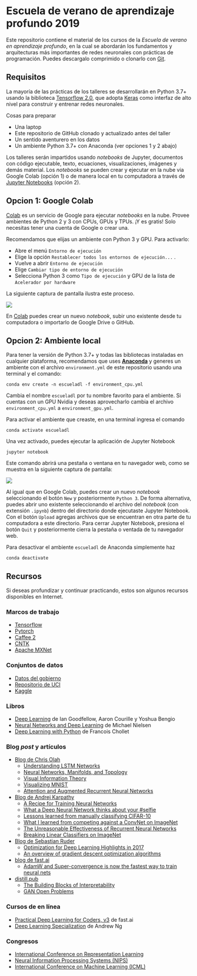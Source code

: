 # Escuela de verano de aprendizaje profundo 2019
Este repositorio contiene el material de los cursos de la *Escuela de verano en aprendizaje profundo*, en la cual se abordarán los fundamentos y arquitecturas más importantes de redes neuronales con prácticas de programación. Puedes descargalo comprimido o clonarlo con [Git](https://git-scm.com/).

## Requisitos
La mayoría de las prácticas de los talleres se desarrollarán en Python 3.7+ usando la biblioteca [Tensorflow 2.0](https://www.tensorflow.org/), que adopta [Keras](https://www.tensorflow.org/versions/r2.0/api_docs/python/tf/keras) como interfaz de alto nivel para construir y entrenar redes neuronales.

Cosas para preparar
* Una laptop 
* Este repositorio de GitHub clonado y actualizado antes del taller
* Un sentido aventurero en los datos
* Un ambiente Python 3.7+ con Anaconda (ver opciones 1 y 2 abajo)

Los talleres serán impartidos usando *notebooks* de Jupyter, documentos con código ejecutable, texto, ecuaciones, visualizaciones, imágenes y demás material. Los *notebooks* se pueden crear y ejecutar en la nube via Google Colab (opción 1) o de manera local en tu computadora a través de [Jupyter Notebooks](https://jupyter.org/) (opción 2).

## Opcion 1: Google Colab
[Colab](https://colab.research.google.com) es un servicio de Google para ejecutar *notebooks* en la nube. Provee ambientes de Python 2 y 3 con CPUs, GPUs y TPUs. ¡Y es gratis! Solo necesitas tener una cuenta de Google o crear una.

Recomendamos que elijas un ambiente con Python 3 y GPU. Para activarlo:
* Abre el menú `Entorno de ejecución`
* Elige la opción `Restablecer todos los entornos de ejecución...` . 
* Vuelve a abrir `Entorno de ejecución`
* Elige `Cambiar tipo de entorno de ejecución` 
* Selecciona Python 3 como `Tipo de ejecución` y GPU de la lista de `Acelerador por hardware`

La siguiente captura de pantalla ilustra este proceso. 

![](media/escoge_acelerador.png)

En [Colab](https://colab.research.google.com) puedes crear un nuevo *notebook*, subir uno existente desde tu computadora o importarlo de Google Drive o GitHub. 

## Opcion 2: Ambiente local
Para tener la versión de Python 3.7+ y todas las bibliotecas instaladas en cualquier plataforma, recomendamos que uses [**Anaconda**](https://www.anaconda.com/) y generes un ambiente con el archivo `environment.yml` de este repositorio usando una terminal y el comando:

```
conda env create -n escueladl -f environment_cpu.yml
```

Cambia el nombre `escueladl` por tu nombre favorito para el ambiente. Si cuentas con un GPU Nvidia y deseas aprovecharlo cambia el archivo `environment_cpu.yml` a `environment_gpu.yml`.

Para activar el ambiente que creaste, en una terminal ingresa el comando 

```
conda activate escueladl 
```

Una vez activado, puedes ejecutar la aplicación de Jupyter Notebook

```
jupyter notebook
```

Este comando abrirá una pestaña o ventana en tu navegador web, como se muestra en la siguiente captura de pantalla:

![](media/jupyter_notebook.png)

Al igual que en Google Colab, puedes crear un nuevo *notebook* seleccionando el botón `New` y posteriormente `Python 3`. De forma alternativa, puedes abrir uno existente seleccionando el archivo del *notebook* (con extensión `.ipynb`) dentro del directorio donde ejecutaste Jupyter Notebook. Con el botón `Upload` agregas archivos que se encuentran en otra parte de tu computadora a este directorio. Para cerrar Jupyter Notebook, presiona el botón `Quit` y posteriormente cierra la pestaña o ventada de tu navegador web. 
 
Para desactivar el ambiente `escueladl` de Anaconda simplemente haz

```
conda deactivate 
```

## Recursos
Si deseas profundizar y continuar practicando, estos son algunos recursos disponibles en Internet.

### Marcos de trabajo
* [Tensorflow](https://www.tensorflow.org/)
* [Pytorch](https://www.pytorch.org/)
* [Caffee 2](https://caffe2.ai/)
* [CNTK](https://cntk.ai/pythondocs/) 
* [Apache MXNet](https://mxnet.apache.org/)

### Conjuntos de datos
* [Datos del gobierno](http://datos.gob.mx">datos.gob.mx)
* [Repositorio de UCI](http://archive.ics.uci.edu/ml)
* [Kaggle](http://www.kaggle.com)

### Libros
* [Deep Learning](http://www.deeplearningbook.org/) de Ian Goodfellow, Aaron Courille y Yoshua Bengio 
* [Neural Networks and Deep Learning](http://neuralnetworksanddeeplearning.com/) de Michael Nielsen 
* [Deep Learning with Python](https://www.manning.com/books/deep-learning-with-python) de Francois Chollet


### Blog *post* y artículos
* [Blog de Chris Olah](https://colah.github.io/)
  * [Understanding LSTM Networks](https://colah.github.io/posts/2015-08-Understanding-LSTMs/)
  * [Neural Networks, Manifolds, and Topology](https://colah.github.io/posts/2014-03-NN-Manifolds-Topology/)
  * [Visual Information Theory](https://colah.github.io/posts/2015-09-Visual-Information/)
  * [Visualizing MNIST](https://colah.github.io/posts/2014-10-Visualizing-MNIST/)
  * [Attention and Augmented Recurrent Neural Networks](https://distill.pub/2016/augmented-rnns/)
* [Blog de Andrej Karpathy](http://karpathy.github.io/)
  * [A Recipe for Training Neural Networks](http://karpathy.github.io/2019/04/25/recipe/)
  * [What a Deep Neural Network thinks about your #selfie](http://karpathy.github.io/2015/10/25/selfie/)
  * [Lessons learned from manually classifying CIFAR-10](http://karpathy.github.io/2011/04/27/manually-classifying-cifar10/)
  * [What I learned from competing against a ConvNet on ImageNet](http://karpathy.github.io/2014/09/02/what-i-learned-from-competing-against-a-convnet-on-imagenet/)
  * [The Unreasonable Effectiveness of Recurrent Neural Networks](http://karpathy.github.io/2015/05/21/rnn-effectiveness/)
  * [Breaking Linear Classifiers on ImageNet](http://karpathy.github.io/2015/03/30/breaking-convnets/)
* [Blog de Sebastian Ruder](http://ruder.io/)
  * [Optimization for Deep Learning Highlights in 2017](http://ruder.io/deep-learning-optimization-2017/)
  * [An overview of gradient descent optimization algorithms](http://ruder.io/optimizing-gradient-descent/)
* [blog de fast.ai](https://www.fast.ai/)
  * [AdamW and Super-convergence is now the fastest way to train neural nets](https://www.fast.ai/2018/07/02/adam-weight-decay/)
* [distill.pub](https://distill.pub/)
  * [The Building Blocks of Interpretability](https://distill.pub/2018/building-blocks/)
  * [GAN Open Problems](https://distill.pub/2019/gan-open-problems/)
 
### Cursos de en línea
* [Practical Deep Learning for Coders, v3](https://course.fast.ai/) de fast.ai
* [Deep Learning Specialization](https://www.coursera.org/specializations/deep-learning) de Andrew Ng

### Congresos
* [International Conference on Representation Learning](http://www.iclr.cc/)                                                                               
* [Neural Information Processing Systems (NIPS)](http://nips.cc/)                                                                                                  
* [International Conference on Machine Learning (ICML)](https://icml.cc/)                                                                  
